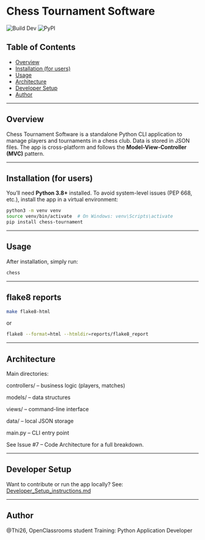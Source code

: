 # Chess Tournament Software

![Build Dev](https://gitlab.com/thi26/chess-tournament-software/badges/dev/pipeline.svg)
![PyPI](https://img.shields.io/pypi/v/chess-tournament.svg)

## Table of Contents

- [Overview](#overview)
- [Installation (for users)](#installation-for-users)
- [Usage](#usage)
- [Architecture](#architecture)
- [Developer Setup](#developer-setup)
- [Author](#author)

---

## Overview

Chess Tournament Software is a standalone Python CLI application to manage players and tournaments in a chess club.
Data is stored in JSON files. The app is cross-platform and follows the **Model-View-Controller (MVC)** pattern.

---

## Installation (for users)

You’ll need **Python 3.8+** installed.
To avoid system-level issues (PEP 668, etc.), install the app in a virtual environment:

```bash
python3 -m venv venv
source venv/bin/activate  # On Windows: venv\Scripts\activate
pip install chess-tournament
```

---

## Usage

After installation, simply run:

```bash
chess
```

---

## flake8 reports

```bash
make flake8-html
```

or

```bash
flake8 --format=html --htmldir=reports/flake8_report
```

---

## Architecture

Main directories:

controllers/ – business logic (players, matches)

models/ – data structures

views/ – command-line interface

data/ – local JSON storage

main.py – CLI entry point

See Issue #7 – Code Architecture for a full breakdown.

---

## Developer Setup

Want to contribute or run the app locally?
See: [Developer_Setup_instructions.md](Developer_Setup_instructions.md)

---

## Author

@Thi26, OpenClassrooms student
Training: Python Application Developer

